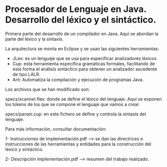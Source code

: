 # Procesador de Lenguaje en Java. Desarrollo del léxico y el sintáctico.

Primera parte del desarrollo de un compilador en Java. Aquí se abordan la parte del léxico y la sintaxis.

La arquitectura se monta en Eclipse y se usan las siguientes herramientas:

- JLex: es un lenguaje que se usa para especificar analizadores léxicos
- Cup: esta herramienta especifica gramáticas formales, facilitando de esta forma el análisis sintáctico para obtener un analizador ascedente de tipo LALR.
- Ant: Automatiza la compilación y ejecución de programas Java.  

Los archivos que se han modificado son:

specs/scanner.flex: donde se define el léxico del lenguaje. Aquí se exponen los tokens de los que se compone el lenguaje que vamos a crear.

specs/parser.cup: en este fichero se define y controla la sintaxis del lenguaje.

Para más información, consultar documentación:

1- Instrucciones de implementación.pdf --> se dan las directrices e instrucciones de las herramientas y entidades para la construcción del léxico y sintáctico. 

2- Descripción implementación.pdf --> resumen del trabajo realizado.
